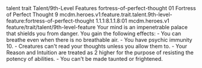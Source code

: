 <ability>
  <metadata>
    <class>talent</class>
    <feature_type>trait</feature_type>
    <file_dpath>Talent/9th-Level Features</file_dpath>
    <item_id>fortress-of-perfect-thought</item_id>
    <item_index>01</item_index>
    <item_name>Fortress of Perfect Thought</item_name>
    <level>9</level>
    <scc>mcdm.heroes.v1:feature.trait.talent.9th-level-feature:fortress-of-perfect-thought</scc>
    <scdc>1.1.1:8.1.1.8:01</scdc>
    <source>mcdm.heroes.v1</source>
    <type>feature/trait/talent/9th-level-feature</type>
  </metadata>
  <effects>
    <effect type="mundane">Your mind is an impenetrable palace that shields you from danger. You gain the following effects:
- You can breathe even when there is no breathable air.
- You have psychic immunity 10.
- Creatures can&apos;t read your thoughts unless you allow them to.
- Your Reason and Intuition are treated as 2 higher for the purpose of resisting the potency of abilities.
- You can&apos;t be made taunted or frightened.</effect>
  </effects>
</ability>
